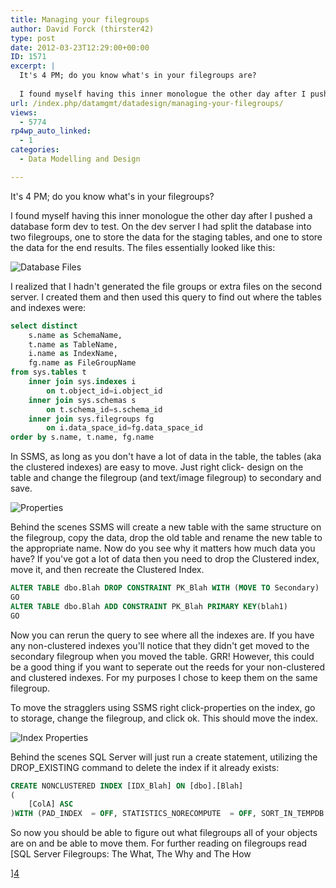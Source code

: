 ```yaml
---
title: Managing your filegroups
author: David Forck (thirster42)
type: post
date: 2012-03-23T12:29:00+00:00
ID: 1571
excerpt: |
  It's 4 PM; do you know what's in your filegroups are?
  
  I found myself having this inner monologue the other day after I pushed a database form dev to test.  On the dev server I had split the database into two filegroups, one to store the data for the&hellip;
url: /index.php/datamgmt/datadesign/managing-your-filegroups/
views:
  - 5774
rp4wp_auto_linked:
  - 1
categories:
  - Data Modelling and Design

---
```

It's 4 PM; do you know what's in your filegroups?

I found myself having this inner monologue the other day after I pushed a database form dev to test. On the dev server I had split the database into two filegroups, one to store the data for the staging tables, and one to store the data for the end results. The files essentially looked like this:

![Database Files][1]

I realized that I hadn't generated the file groups or extra files on the second server. I created them and then used this query to find out where the tables and indexes were:

```sql
select distinct
	s.name as SchemaName,
	t.name as TableName,
	i.name as IndexName,
	fg.name as FileGroupName
from sys.tables t
	inner join sys.indexes i
		on t.object_id=i.object_id
	inner join sys.schemas s
		on t.schema_id=s.schema_id
	inner join sys.filegroups fg
		on i.data_space_id=fg.data_space_id
order by s.name, t.name, fg.name
```

In SSMS, as long as you don't have a lot of data in the table, the tables (aka the clustered indexes) are easy to move. Just right click- design on the table and change the filegroup (and text/image filegroup) to secondary and save. 

![Properties][2]

Behind the scenes SSMS will create a new table with the same structure on the filegroup, copy the data, drop the old table and rename the new table to the appropriate name. Now do you see why it matters how much data you have? If you've got a lot of data then you need to drop the Clustered index, move it, and then recreate the Clustered Index.

```sql
ALTER TABLE dbo.Blah DROP CONSTRAINT PK_Blah WITH (MOVE TO Secondary)
GO
ALTER TABLE dbo.Blah ADD CONSTRAINT PK_Blah PRIMARY KEY(blah1)
GO
```

Now you can rerun the query to see where all the indexes are. If you have any non-clustered indexes you'll notice that they didn't get moved to the secondary filegroup when you moved the table. GRR! However, this could be a good thing if you want to seperate out the reeds for your non-clustered and clustered indexes. For my purposes I chose to keep them on the same filegroup.

To move the stragglers using SSMS right click-properties on the index, go to storage, change the filegroup, and click ok. This should move the index.

![Index Properties][3]

Behind the scenes SQL Server will just run a create statement, utilizing the DROP_EXISTING command to delete the index if it already exists:

```sql
CREATE NONCLUSTERED INDEX [IDX_Blah] ON [dbo].[Blah] 
(
	[ColA] ASC
)WITH (PAD_INDEX  = OFF, STATISTICS_NORECOMPUTE  = OFF, SORT_IN_TEMPDB = OFF, IGNORE_DUP_KEY = OFF, DROP_EXISTING = ON, ONLINE = OFF, ALLOW_ROW_LOCKS  = ON, ALLOW_PAGE_LOCKS  = ON, FILLFACTOR = 95) ON [Secondary]
```

So now you should be able to figure out what filegroups all of your objects are on and be able to move them. For further reading on filegroups read [SQL Server Filegroups: The What, The Why and The How
  
][4]

 [1]: https://lessthandot.z19.web.core.windows.net/wp-content/uploads/blogs/DataMgmt/thirster42/FG1.png "Database Files"
 [2]: https://lessthandot.z19.web.core.windows.net/wp-content/uploads/blogs/DataMgmt/thirster42/FG2.png "Properties"
 [3]: https://lessthandot.z19.web.core.windows.net/wp-content/uploads/blogs/DataMgmt/thirster42/FG3.png "Index Properties"
 [4]: /index.php/DataMgmt/DBAdmin/sql-server-filegroups-the-what